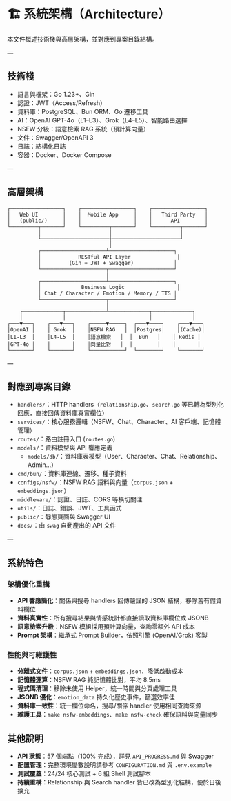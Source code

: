 # 🏗️ 系統架構（Architecture）

本文件概述技術棧與高層架構，並對應到專案目錄結構。

—

## 技術棧

- 語言與框架：Go 1.23+、Gin
- 認證：JWT（Access/Refresh）
- 資料庫：PostgreSQL、Bun ORM、Go 遷移工具
- AI：OpenAI GPT-4o（L1–L3）、Grok（L4–L5）、智能路由選擇
- NSFW 分級：語意檢索 RAG 系統（預計算向量）
- 文件：Swagger/OpenAPI 3
- 日誌：結構化日誌
- 容器：Docker、Docker Compose

—

## 高層架構

```
┌─────────────────┐    ┌─────────────────┐    ┌─────────────────┐
│   Web UI        │    │  Mobile App     │    │   Third Party   │
│   (public/)     │    │                 │    │      API        │
└─────────┬───────┘    └─────────┬───────┘    └─────────┬───────┘
          │                      │                      │
          └──────────────────────┼──────────────────────┘
                                 │
          ┌─────────────────────┴─────────────────────┐
          │            RESTful API Layer               │
          │         (Gin + JWT + Swagger)             │
          └─────────────────────┬─────────────────────┘
                                │
          ┌─────────────────────┴─────────────────────┐
          │             Business Logic                 │
          │ Chat / Character / Emotion / Memory / TTS │
          └─────────────────────┬─────────────────────┘
                                │
    ┌─────────────┬─────────────┴─────────────┬─────────────┐
    │             │                           │             │
┌───▼───┐    ┌───▼───┐    ┌─────▼─────┐  ┌───▼────┐    ┌───▼───┐
│OpenAI │    │ Grok  │    │NSFW RAG   │  │Postgres│    │(Cache)│
│L1-L3  │    │L4-L5  │    │語意檢索   │  │  Bun   │    │ Redis │
│GPT-4o │    │       │    │向量比對   │  │        │    │       │
└───────┘    └───────┘    └───────────┘  └────────┘    └───────┘
```

—

## 對應到專案目錄

- `handlers/`：HTTP handlers（`relationship.go`、`search.go` 等已轉為型別化回應，直接回傳資料庫真實欄位）
- `services/`：核心服務邏輯（NSFW、Chat、Character、AI 客戶端、記憶體管理）
- `routes/`：路由註冊入口 (`routes.go`)
- `models/`：資料模型與 API 響應定義
  - `models/db/`：資料庫表模型（User、Character、Chat、Relationship、Admin…）
- `cmd/bun/`：資料庫連線、遷移、種子資料
- `configs/nsfw/`：NSFW RAG 語料與向量（`corpus.json` + `embeddings.json`）
- `middleware/`：認證、日誌、CORS 等橫切關注
- `utils/`：日誌、錯誤、JWT、工具函式
- `public/`：靜態頁面與 Swagger UI
- `docs/`：由 `swag` 自動產出的 API 文件

—

## 系統特色

### 架構優化重構
- **API 響應簡化**：關係與搜尋 handlers 回傳嚴謹的 JSON 結構，移除舊有假資料欄位
- **資料真實性**：所有搜尋結果與情感統計都直接讀取資料庫欄位或 JSONB
- **語意檢索升級**：NSFW 模組採用預計算向量，查詢零額外 API 成本
- **Prompt 架構**：繼承式 Prompt Builder，依照引擎 (OpenAI/Grok) 客製

### 性能與可維護性
- **分離式文件**：`corpus.json` + `embeddings.json`，降低啟動成本
- **記憶體運算**：NSFW RAG 純記憶體比對，平均 8.5ms
- **程式碼清理**：移除未使用 Helper，統一時間與分頁處理工具
- **JSONB 優化**：`emotion_data` 持久化歷史事件，篩選效率佳
- **資料庫一致性**：統一欄位命名，搜尋/關係 handler 使用相同查詢來源
- **維護工具**：`make nsfw-embeddings`、`make nsfw-check` 確保語料與向量同步

## 其他說明

- **API 狀態**：57 個端點（100% 完成），詳見 `API_PROGRESS.md` 與 Swagger
- **配置管理**：完整環境變數說明請參考 `CONFIGURATION.md` 與 `.env.example`
- **測試覆蓋**：24/24 核心測試 + 6 組 Shell 測試腳本
- **持續重構**：Relationship 與 Search handler 皆已改為型別化結構，便於日後擴充
